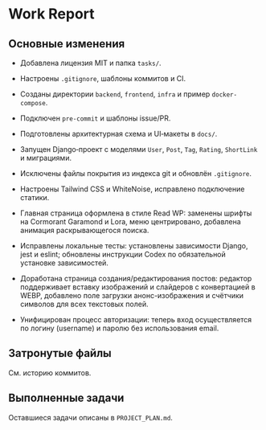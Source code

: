 # Work Report

## Основные изменения

- Добавлена лицензия MIT и папка `tasks/`.
- Настроены `.gitignore`, шаблоны коммитов и CI.
- Созданы директории `backend`, `frontend`, `infra` и пример `docker-compose`.
- Подключен `pre-commit` и шаблоны issue/PR.
- Подготовлены архитектурная схема и UI‑макеты в `docs/`.
- Запущен Django‑проект с моделями `User`, `Post`, `Tag`, `Rating`, `ShortLink` и миграциями.
- Исключены файлы покрытия из индекса git и обновлён `.gitignore`.
- Настроены Tailwind CSS и WhiteNoise, исправлено подключение статики.

- Главная страница оформлена в стиле Read WP: заменены шрифты на Cormorant Garamond и Lora, меню центрировано, добавлена анимация раскрывающегося поиска.
- Исправлены локальные тесты: установлены зависимости Django, jest и eslint; обновлены инструкции Codex по обязательной установке зависимостей.
- Доработана страница создания/редактирования постов: редактор поддерживает вставку изображений и слайдеров с конвертацией в WEBP, добавлено поле загрузки анонс-изображения и счётчики символов для всех текстовых полей.
- Унифицирован процесс авторизации: теперь вход осуществляется по логину (username) и паролю без использования email.

## Затронутые файлы

См. историю коммитов.

## Выполненные задачи

Оставшиеся задачи описаны в `PROJECT_PLAN.md`.
